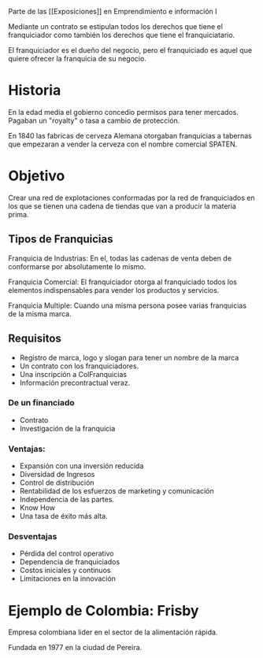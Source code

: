 Parte de las [[Exposiciones]] en Emprendimiento e información I


Mediante un contrato se estipulan todos los derechos que tiene el franquiciador como también los derechos que tiene el franquiciatario.

El franquiciador es el dueño del negocio, pero el franquiciado es aquel que quiere ofrecer la franquicia de su negocio.

# Historia
En la edad media el gobierno concedio permisos para tener mercados. Pagaban un "royalty" o tasa a cambio de protección.

En 1840 las fabricas de cerveza Alemana otorgaban franquicias a tabernas que empezaran a vender la cerveza con el nombre comercial SPATEN.

# Objetivo
Crear una red de explotaciones conformadas por la red de franquiciados en los que se tienen una cadena de tiendas que van a producir la materia prima.

## Tipos de Franquicias
Franquicia de Industrias: En el, todas las cadenas de venta deben de conformarse por absolutamente lo mismo.

Franquicia Comercial: El franquiciador otorga al franquiciado todos los elementos indispensables para vender los productos y servicios.

Franquicia Multiple: Cuando una misma persona posee varias franquicias de la misma marca.

## Requisitos
- Registro de marca, logo y slogan para tener un nombre de la marca
- Un contrato con los franquiciadores.
- Una inscripción a ColFranquicias
- Información precontractual veraz.

### De un financiado
- Contrato
- Investigación de la franquicia

### Ventajas:
- Expansión con una inversión reducida
- Diversidad de Ingresos
- Control de distribución
- Rentabilidad de los esfuerzos de marketing y comunicación
- Independencia de las partes.
- Know How
- Una tasa de éxito más alta.

### Desventajas
- Pérdida del control operativo
- Dependencia de franquiciados
- Costos iniciales y continuos
- Limitaciones en la innovación

# Ejemplo de Colombia: Frisby

Empresa colombiana lider en el sector de la alimentación rápida.

Fundada en 1977 en la ciudad de Pereira.
